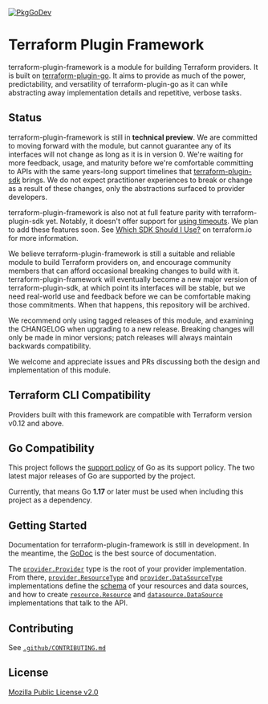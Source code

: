 [![PkgGoDev](https://pkg.go.dev/badge/github.com/hashicorp/terraform-plugin-framework)](https://pkg.go.dev/github.com/hashicorp/terraform-plugin-framework)

# Terraform Plugin Framework

terraform-plugin-framework is a module for building Terraform providers. It is built on [terraform-plugin-go](https://github.com/hashicorp/terraform-plugin-go). It aims to provide as much of the power, predictability, and versatility of terraform-plugin-go as it can while abstracting away implementation details and repetitive, verbose tasks.

## Status

terraform-plugin-framework is still in **technical preview**. We are committed to moving forward with the module, but cannot guarantee any of its interfaces will not change as long as it is in version 0. We're waiting for more feedback, usage, and maturity before we're comfortable committing to APIs with the same years-long support timelines that [terraform-plugin-sdk](https://github.com/hashicorp/terraform-plugin-sdk) brings. We do not expect practitioner experiences to break or change as a result of these changes, only the abstractions surfaced to provider developers.

terraform-plugin-framework is also not at full feature parity with terraform-plugin-sdk yet. Notably, it doesn't offer support for [using timeouts](https://github.com/hashicorp/terraform-plugin-framework/issues/62). We plan to add these features soon. See [Which SDK Should I Use?](https://terraform.io/docs/plugin/which-sdk.html) on terraform.io for more information.

We believe terraform-plugin-framework is still a suitable and reliable module to build Terraform providers on, and encourage community members that can afford occasional breaking changes to build with it. terraform-plugin-framework will eventually become a new major version of terraform-plugin-sdk, at which point its interfaces will be stable, but we need real-world use and feedback before we can be comfortable making those commitments. When that happens, this repository will be archived.

We recommend only using tagged releases of this module, and examining the CHANGELOG when upgrading to a new release. Breaking changes will only be made in minor versions; patch releases will always maintain backwards compatibility.

We welcome and appreciate issues and PRs discussing both the design and implementation of this module.

## Terraform CLI Compatibility

Providers built with this framework are compatible with Terraform version v0.12 and above.

## Go Compatibility

This project follows the [support policy](https://golang.org/doc/devel/release.html#policy) of Go as its support policy. The two latest major releases of Go are supported by the project.

Currently, that means Go **1.17** or later must be used when including this project as a dependency.

## Getting Started

Documentation for terraform-plugin-framework is still in development. In the meantime, the [GoDoc](https://pkg.go.dev/github.com/hashicorp/terraform-plugin-framework) is the best source of documentation.

The [`provider.Provider`](https://pkg.go.dev/github.com/hashicorp/terraform-plugin-framework/provider#Provider) type is the root of your provider implementation. From there, [`provider.ResourceType`](https://pkg.go.dev/github.com/hashicorp/terraform-plugin-framework/provider#ResourceType) and [`provider.DataSourceType`](https://pkg.go.dev/github.com/hashicorp/terraform-plugin-framework/provider#DataSourceType) implementations define the [schema](https://pkg.go.dev/github.com/hashicorp/terraform-plugin-framework/tfsdk#Schema) of your resources and data sources, and how to create [`resource.Resource`](https://pkg.go.dev/github.com/hashicorp/terraform-plugin-framework/resource#Resource) and [`datasource.DataSource`](https://pkg.go.dev/github.com/hashicorp/terraform-plugin-framework/datasource#DataSource) implementations that talk to the API.

## Contributing

See [`.github/CONTRIBUTING.md`](https://github.com/hashicorp/terraform-plugin-framework/blob/main/.github/CONTRIBUTING.md)

## License

[Mozilla Public License v2.0](https://github.com/hashicorp/terraform-plugin-framework/blob/main/LICENSE)
